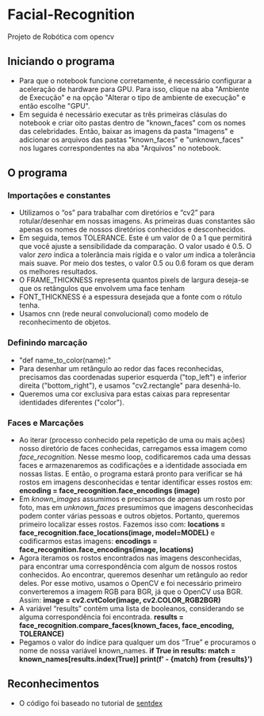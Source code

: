 # Facial-Recognition
Projeto de Robótica com opencv
## Iniciando o programa
* Para que o notebook funcione corretamente, é necessário configurar a aceleração de hardware para GPU. Para isso, clique na aba "Ambiente de Execução" e na opção "Alterar o tipo de ambiente de execução" e então escolhe "GPU".
* Em seguida é necessário executar as três primeiras clásulas do notebook e criar oito pastas dentro de "known_faces" com os nomes das celebridades. Então, baixar as imagens da pasta "Imagens" e adicionar os arquivos das pastas "known_faces" e "unknown_faces" nos lugares correspondentes na aba "Arquivos" no notebook.
## O programa
### Importações e constantes
* Utilizamos o “os” para trabalhar com diretórios e “cv2” para rotular/desenhar em nossas imagens. As primeiras duas constantes são apenas os nomes de nossos diretórios conhecidos e desconhecidos.
* Em seguida, temos TOLERANCE. Este é um valor de 0 a 1 que permitirá que você ajuste a sensibilidade da comparação. O valor usado é 0.5. O valor *zero* indica a tolerância mais rígida e o valor *um* indica a tolerância mais suave. Por meio dos testes, o valor 0.5 ou 0.6 foram os que deram os melhores resultados.
* O FRAME_THICKNESS representa quantos pixels de largura deseja-se que os retângulos que envolvem uma face tenham
* FONT_THICKNESS é a espessura desejada que a fonte com o rótulo tenha.
* Usamos cnn (rede neural convolucional) como modelo de reconhecimento de objetos.
### Definindo marcação
* "def name_to_color(name):"
* Para desenhar um retângulo ao redor das faces reconhecidas, precisamos das coordenadas superior esquerda ("top_left") e inferior direita ("bottom_right"), e usamos "cv2.rectangle" para desenhá-lo.
* Queremos uma cor exclusiva para estas caixas para representar identidades diferentes ("color").
### Faces e Marcações
* Ao iterar (processo conhecido pela repetição de uma ou mais ações) nosso diretório de faces conhecidas, carregamos essa imagem como *face_recognition*. Nesse mesmo loop, codificaremos cada uma dessas faces e armazenaremos as codificações e a identidade associada em nossas listas. E então, o programa estará pronto para verificar se há rostos em imagens desconhecidas e tentar identificar esses rostos em: **encoding = face_recognition.face_encodings (image)**
* Em *known_images* assumimos e precisamos de apenas um rosto por foto, mas em *unknown_faces* presumimos que imagens desconhecidas podem conter várias pessoas e outros objetos. Portanto, queremos primeiro localizar esses rostos. Fazemos isso com: **locations = face_recognition.face_locations(image, model=MODEL)** e codificarmos estas imagens: **encodings = face_recognition.face_encodings(image, locations)**
* Agora iteramos os rostos encontrados nas imagens desconhecidas, para encontrar uma correspondência com algum de nossos rostos conhecidos. Ao encontrar, queremos desenhar um retângulo ao redor deles. Por esse motivo, usamos o OpenCV e foi necessário primeiro converteremos a imagem RGB para BGR, já que o OpenCV usa BGR. Assim: **image = cv2.cvtColor(image, cv2.COLOR_RGB2BGR)**
* A variável “results” contém uma lista de booleanos, considerando se alguma correspondência foi encontrada. **results = face_recognition.compare_faces(known_faces, face_encoding, TOLERANCE)**
* Pegamos o valor do índice para qualquer um dos “True” e procuramos o nome de nossa variável known_names.
 **if True in results: 
        match = known_names[results.index(True)]
        print(f' - {match} from {results}')**

## Reconhecimentos
* O código foi baseado no tutorial de [sentdex](https://pythonprogramming.net/facial-recognition-python/)
